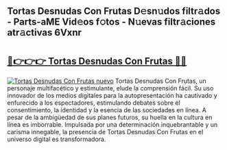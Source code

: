 ## Tortas Desnudas Con Frutas D𝚎sn𝚞dos filtr𝚊dos - Parts-aME Vid𝚎os f𝚘tos - N𝚞evas filtr𝚊ciones atr𝚊ctivas 6Vxnr

# <h2><a href="http://mb9enz9.tromn.icu/?c=Tortas+Desnudas+Con+Frutas">🔗👉👉👉 Tortas Desnudas Con Frutas 🔗🔗</a></h2>

[![Tortas Desnudas Con Frutas nuevo](https://i.imgur.com/pEAQMta.gif)](http://mb9enz9.tromn.icu/?c=Tortas+Desnudas+Con+Frutas)
Tortas Desnudas Con Frutas, un personaje multifacético y estimulante, elude la comprensión fácil. Su uso innovador de los medios digitales para la autopresentación ha cautivado y enfurecido a los espectadores, estimulando debates sobre el consentimiento, la identidad y la esencia de las sociedades en línea. A pesar de la ambigüedad de sus planes futuros, su huella en la cultura en línea es imborrable. Impulsada por una determinación inquebrantable y un carisma innegable, la presencia de Tortas Desnudas Con Frutas en el universo digital es transformadora.
